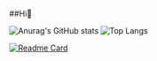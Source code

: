 ##Hi👋

![Anurag's GitHub stats](https://github-readme-stats.vercel.app/api?username=NicoleValleGurgel&hide=contribs,prs&show_icons=true&text_color=FF69B4&bg_color=00000000&title_color=FF69B4&icon_color=FF69B4&border_color=FF1493)             ![Top Langs](https://github-readme-stats.vercel.app/api/top-langs/?username=NicoleValleGurgel&hide_progress=true&text_color=FF69B4&bg_color=00000000&title_color=FF69B4&icon_color=FF69B4&border_color=FF1493)





[![Readme Card](https://github-readme-stats.vercel.app/api/pin/?username=NicoleValleGurgel&repo=AutomacaoDeTarefas&text_color=FF69B4&bg_color=00000000&title_color=FF69B4&icon_color=FF69B4&border_color=FF1493)](https://github.com/NicoleValleGurgel/AutomacaoDeTarefas)





